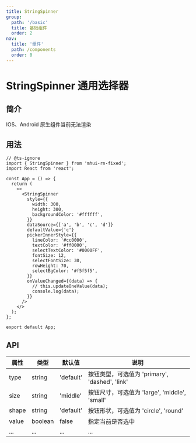 ```yaml
---
title: StringSpinner
group:
  path: '/basic'
  title: 基础组件
  order: 2
nav:
  title: '组件'
  path: /components
  order: 0
---
```


# StringSpinner 通用选择器

## 简介

IOS、Android 原生组件当前无法渲染

## 用法

```tsx
// @ts-ignore
import { StringSpinner } from 'mhui-rn-fixed';
import React from 'react';

const App = () => {
  return (
    <>
      <StringSpinner
        style={{
          width: 300,
          height: 300,
          backgroundColor: '#ffffff',
        }}
        dataSource={['a', 'b', 'c', 'd']}
        defaultValue={'c'}
        pickerInnerStyle={{
          lineColor: '#cc0000',
          textColor: '#ff0000',
          selectTextColor: '#0000FF',
          fontSize: 12,
          selectFontSize: 30,
          rowHeight: 70,
          selectBgColor: '#f5f5f5',
        }}
        onValueChanged={(data) => {
          // this.updateOneValue(data);
          console.log(data);
        }}
      />
    </>
  );
};

export default App;
```

## API

| 属性  | 类型    | 默认值    | 说明                                           |
| ----- | ------- | --------- | ---------------------------------------------- |
| type  | string  | 'default' | 按钮类型，可选值为 'primary', 'dashed', 'link' |
| size  | string  | 'middle'  | 按钮尺寸，可选值为 'large', 'middle', 'small'  |
| shape | string  | 'default' | 按钮形状，可选值为 'circle', 'round'           |
| value | boolean | false     | 指定当前是否选中                               |
| ...   | ...     | ...       | ...                                            |
